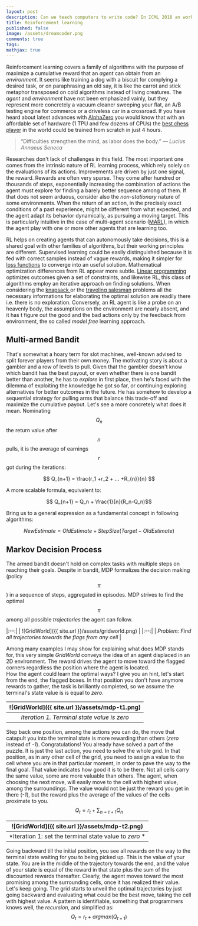 ```yaml
---
layout: post
description: Can we teach computers to write code? In ICML 2018 an workshop was dedicated on how machine intelligence and reasoning could be capable of creating software applications. Here a short summary of it and what I found interesting in the subject.
title: Reinforcement learning
published: false
image: /assets/dreamcoder.png
comments: true
tags:
mathjax: true
---
```


Reinforcement learning covers a family of algorithms with the purpose of maximize a cumulative reward that an _agent_ can obtain from an _environment_.
It seems like training a dog with a biscuit for complying a desired task, or on paraphrasing an old say, it is like the carrot and stick metaphor transposed on
cold algorithms instead of living creatures. The _agent_ and _environment_ have not been emphasized vainly, but they represent more concretely a vacuum cleaner
sweeping your flat, an A/B testing engine for commerce or a driveless car in a crossroad. If you have heard about latest advances with [AlphaZero](https://deepmind.com/blog/alphazero-shedding-new-light-grand-games-chess-shogi-and-go/) you would know that with an affordable set of hardware (1 TPU and few dozens of CPUs) the [best chess player](https://www.chess.com/news/view/updated-alphazero-crushes-stockfish-in-new-1-000-game-match) in the world could be trained from scratch in just 4 hours.

>“Difficulties strengthen the mind, as labor does the body.”
― _Lucius Annaeus Seneca_

Researches don't lack of challenges in this field. The most important one comes from the intrinsic nature of RL learning process, which rely solely on the evaluations of its actions. Improvements are driven by just one signal, the reward. Rewards are often very sparse. They come after hundred or thousands of steps, exponentially increasing the combination of actions the agent must explore for finding a barely better sequence among of them. If that does not seem arduous, consider also the _non-stationary_ nature of some environments. When the return of an action, in the precisely exact conditions of a past experience, might be different from what expected, and the agent adapt its behavior dynamically, as pursuing a moving target. This is particularly intuitive in the case of multi-agent scenario ([MARL](http://www.dcsc.tudelft.nl/~bdeschutter/pub/rep/10_003.pdf)), in which the agent play with one or more other agents that are learning too.

RL helps on creating agents that can autonomously take decisions, this is a shared goal with other families of algorithms, but their working principles are different. Supervised learning could be easily distinguished because it is fed with correct samples instead of vague rewards, making it simpler for [loss functions](https://towardsdatascience.com/common-loss-functions-in-machine-learning-46af0ffc4d23) to converge into an useful solution.
Mathematical optimization differences from RL appear more subtle. [Linear programming](https://en.wikipedia.org/wiki/Linear_programming) optimizes outcomes given a set of constraints, and likewise RL, this class of algorithms employ an iterative approach on finding solutions.
When considering the [knapsack ](https://en.wikipedia.org/wiki/Knapsack_problem) or the [traveling salesman](https://en.wikipedia.org/wiki/Travelling_salesman_problem) problems all the necessary informations for elaborating the optimal solution are readily there i.e. there is no exploration. Conversely, an RL agent is like a probe on an heavenly body, the assumptions on the environment are nearly absent, and it has t figure out the good and the bad actions only by the feedback from environment, the so called _model free_ learning approach.

## Multi-armed Bandit
That's somewhat a hoary term for slot machines, well-known advised to split forever players from their own money.
The motivating story is about a gambler and a row of levels to pull. Given that the gambler doesn't know which bandit has the best payout, or even whether there is one bandit better than another, he has to _explore_ in first place, then he's faced with the dilemma of exploiting the knowledge he got so far, or continuing exploring alternatives for better outcomes in the future. He has somehow to develop a sequential strategy for pulling arms that balance this trade-off and maximize the cumulative payout. Let's see a more concretely what does it mean. Nominating $$Q_n$$ the return value after $$n$$ pulls, it is the average of earnings $$r$$ got during the iterations:

$$ Q_{n+1} = \frac{r_1 +r_2 + ... +R_{n}}{n} $$

A more scalable formula, equivalent to:

$$ Q_{n+1} = Q_n + \frac{1}{n}(R_n-Q_n)$$

Bring us to a general expression as a fundamental concept in following algorithms:

$$NewEstimate = OldEstimate + StepSize(Target - OldEstimate) $$

## Markov Decision Process
The armed bandit doesn't hold on complex tasks with multiple steps on reaching their goals. Despite in bandit, MDP formalizes the decision making (policy $$π$$)
in a sequence of steps, aggregated in episodes. MDP strives to find the optimal $$π$$ among all possible _trajectories_ the agent can follow.

|:--:|
| ![GridWorld]({{ site.url }}/assets/gridworld.png) |
|:--:|
| *Problem: Find all trajectories towards the flags from any cell* |

Among many examples I may show for explaining what does MDP stands for, this very simple _GridWorld_ conveys the idea of an agent displaced in an 2D environment. The reward drives the agent to move toward the flagged corners regardless the position where the agent is located.  
How the agent could learn the optimal ways? I give you an hint, let's start from the end, the flagged boxes.
In that position you don't have anymore rewards to gather, the task is brilliantly completed, so we assume the terminal's state value is is equal to _zero_.

| ![GridWorld]({{ site.url }}/assets/mdp-t1.png) |
|:--:|
| *Iteration 1. Terminal state value is zero* |

Step back one position, among the actions you can do, the move that catapult you into the terminal state is more rewarding than others (_zero_ instead of _-1_).
Congratulations! You already have solved a part of the puzzle. It is just the last action, you need to solve the whole grid. In that position, as in any other cell of the grid, you need to assign a value to the cell where you are in that particular moment, in order to pave the way to the final goal. That value indicates how good it is to be there. Not all cells carry the same value, some are more valuable than others. The agent, when choosing the next move, will easily move to the cell with highest value, among the surroundings. The value would not be just the reward you get in there (_-1_), but the reward plus the average of the values of the cells proximate to you.
$$ Q_t = r_t + \sum_{n=t+1}{Q_n} $$

| ![GridWorld]({{ site.url }}/assets/mdp-t2.png) |
|:--:|
| *Iteration 1: set the terminal state value to _zero_ * |

Going backward till the initial position, you see all rewards on the way to the terminal state waiting for you to being picked up. This is the value of your state.
You are in the middle of the trajectory towards the end, and the value of your state is equal of the reward in that state plus the sum of the discounted rewards thereafter.
Clearly, the agent moves toward the most promising among the surrounding cells, once it has realized their value.  Let's keep going.
The grid starts to unveil the optimal trajectories by just going backward and evaluating what could be the best move, taking the cell with highest value.
A pattern is identifiable, something that programmers knows well, the _recursion_, and simplified as:
$$Q_t=r_t+argmax(Q_{t+1})  $$
